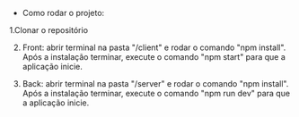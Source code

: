 - Como rodar o projeto:

1.Clonar o repositório

2. Front:
  abrir terminal na pasta "/client" e rodar o comando "npm install". Após a instalação terminar, execute o comando "npm start" para que a aplicação inicie.

3. Back:
  abrir terminal na pasta "/server" e rodar o comando "npm install". Após a instalação terminar, execute o comando "npm run dev" para que a aplicação inicie.
